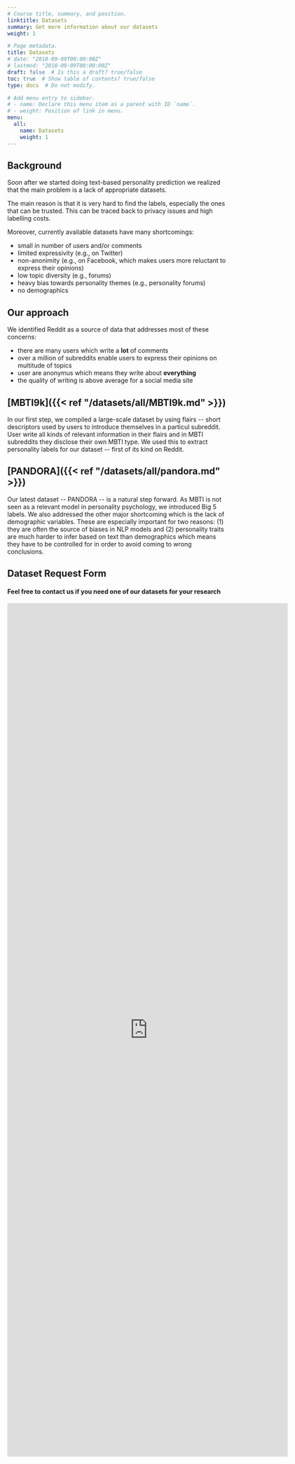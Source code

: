 ```yaml
---
# Course title, summary, and position.
linktitle: Datasets
summary: Get more information about our datasets
weight: 1

# Page metadata.
title: Datasets
# date: "2018-09-09T00:00:00Z"
# lastmod: "2018-09-09T00:00:00Z"
draft: false  # Is this a draft? true/false
toc: true  # Show table of contents? true/false
type: docs  # Do not modify.

# Add menu entry to sidebar.
# - name: Declare this menu item as a parent with ID `name`.
# - weight: Position of link in menu.
menu:
  all:
    name: Datasets
    weight: 1
---
```

## Background

Soon after we started doing text-based personality prediction we realized that the main problem is a lack of appropriate datasets.

The main reason is that it is very hard to find the labels, especially the ones that can be trusted. This can be traced back to privacy issues and high labelling costs.

Moreover, currently available datasets have many shortcomings:
* small in number of users and/or comments
* limited expressivity (e.g., on Twitter)
* non-anonimity (e.g., on Facebook, which makes users more reluctant to express their opinions)
* low topic diversity (e.g., forums)
* heavy bias towards personality themes (e.g., personality forums) 
* no demographics

## Our approach

We identified Reddit as a source of data that addresses most of these concerns:
* there are many users which write a **lot** of comments
* over a million of subreddits enable users to express their opinions on multitude of topics 
* user are anonymus which means they write about **everything**
* the quality of writing is above average for a social media site

## [MBTI9k]({{< ref "/datasets/all/MBTI9k.md" >}})

In our first step, we compiled a large-scale dataset by using flairs -- short descriptors used by users to introduce themselves in a particul subreddit. User write all kinds of relevant information in their flairs and in MBTI subreddits they disclose their own MBTI type. We used this to extract personality labels for our dataset -- first of its kind on Reddit.

## [PANDORA]({{< ref "/datasets/all/pandora.md" >}})

Our latest dataset -- PANDORA -- is a natural step forward. As MBTI is not seen as a relevant model in personality psychology, we introduced Big 5 labels. We also addressed the other major shortcoming which is the lack of demographic variables. These are especially important for two reasons: (1) they are often the source of biases in NLP models and (2) personality traits are much harder to infer based on text than demographics which means they have to be controlled for in order to avoid coming to wrong conclusions.






## Dataset Request Form
#### Feel free to contact us if you need one of our datasets for your research

<iframe src="https://docs.google.com/forms/d/e/1FAIpQLSeKVBhkYrabBiHVoC0Wd1M7kX6oPEUc_DqXG6cPhz-nF4oXPw/viewform?embedded=true" width="640" height="1944" frameborder="0" marginheight="0" marginwidth="0">Loading…</iframe>